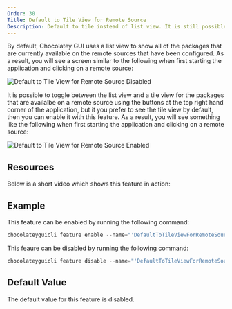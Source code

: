 ```yaml
---
Order: 30
Title: Default to Tile View for Remote Source
Description: Default to tile instead of list view. It is still possible to switch during use.
---
```


By default, Chocolatey GUI uses a list view to show all of the packages that are currently available on the remote
sources that have been configured.  As a result, you will see a screen similar to the following when first
starting the application and clicking on a remote source:

![Default to Tile View for Remote Source Disabled](/ChocolateyGUI/assets/img/Screenshots/feature_default_tile_view_remote_disabled.png "Default to Tile View for Remote Source Disabled")

It is possible to toggle between the list view and a tile view for the packages that are availalbe on a remote source
using the buttons at the top right hand corner of the application, but it you prefer to see the tile view by default,
then you can enable it with this feature.  As a result, you will see something like the following when first starting
the application and clicking on a remote source:

![Default to Tile View for Remote Source Enabled](/ChocolateyGUI/assets/img/Screenshots/feature_default_tile_view_remote_enabled.png "Default to Tile View for Remote Source Enabled")

## Resources

Below is a short video which shows this feature in action:

## Example

This feature can be enabled by running the following command:

```powershell
chocolateyguicli feature enable --name="'DefaultToTileViewForRemoteSource'"
```

This feaure can be disabled by running the following command:

```powershell
chocolateyguicli feature disable --name="'DefaultToTileViewForRemoteSource'"
```

## Default Value

The default value for this feature is disabled.
